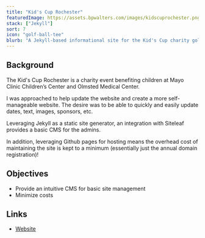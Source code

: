 ```yaml
---
title: "Kid's Cup Rochester"
featuredImage: https://assets.bpwalters.com/images/kidscuprochester.png
stack: ["Jekyll"]
sort: 7
icon: "golf-ball-tee"
blurb: "A Jekyll-based informational site for the Kid's Cup charity golf event"
---
```


## Background

The Kid's Cup Rochester is a charity event benefiting children at Mayo Clinic Children’s Center and Olmsted Medical Center.

I was approached to help update the website and create a more self-manageable website. The desire was to be able to quickly and easily update dates, text, images, sponsors, etc.

Leveraging Jekyll as a static site generator, an integration with Siteleaf provides a basic CMS for the admins.

In addition, leveraging Github pages for hosting means the overhead cost of maintaining the site is kept to a minimum (essentially just the annual domain registration)!

## Objectives

* Provide an intuitive CMS for basic site management
* Minimize costs

## Links

* [Website](https://kidscuprochester.org)
